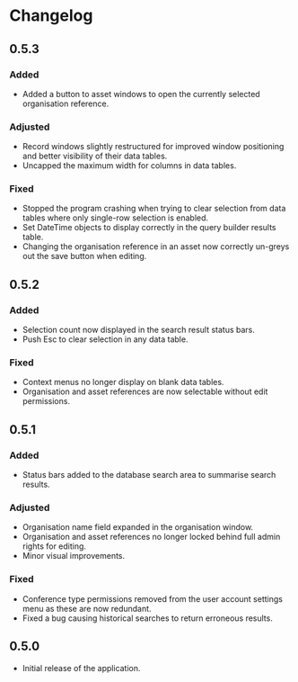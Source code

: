 # Changelog


## 0.5.3
### Added
- Added a button to asset windows to open the currently selected organisation reference.
### Adjusted
- Record windows slightly restructured for improved window positioning and better visibility of their data tables.
- Uncapped the maximum width for columns in data tables.
### Fixed
- Stopped the program crashing when trying to clear selection from data tables where only single-row selection is enabled.
- Set DateTime objects to display correctly in the query builder results table.
- Changing the organisation reference in an asset now correctly un-greys out the save button when editing.


## 0.5.2
### Added
- Selection count now displayed in the search result status bars.
- Push Esc to clear selection in any data table.
### Fixed
- Context menus no longer display on blank data tables.
- Organisation and asset references are now selectable without edit permissions.


## 0.5.1
### Added
- Status bars added to the database search area to summarise search results.
### Adjusted
- Organisation name field expanded in the organisation window.
- Organisation and asset references no longer locked behind full admin rights for editing.
- Minor visual improvements.
### Fixed
- Conference type permissions removed from the user account settings menu as these are now redundant.
- Fixed a bug causing historical searches to return erroneous results.


## 0.5.0
- Initial release of the application.
